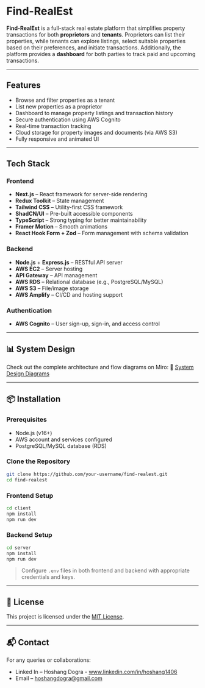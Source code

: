 
#  Find-RealEst

**Find-RealEst** is a full-stack real estate platform that simplifies property transactions for both **proprietors** and **tenants**. Proprietors can list their properties, while tenants can explore listings, select suitable properties based on their preferences, and initiate transactions. Additionally, the platform provides a **dashboard** for both parties to track paid and upcoming transactions.

---

##  Features

*  Browse and filter properties as a tenant
*  List new properties as a proprietor
*  Dashboard to manage property listings and transaction history
*  Secure authentication using AWS Cognito
*  Real-time transaction tracking
*  Cloud storage for property images and documents (via AWS S3)
*  Fully responsive and animated UI

---

##  Tech Stack

### Frontend

* **Next.js** – React framework for server-side rendering
* **Redux Toolkit** – State management
* **Tailwind CSS** – Utility-first CSS framework
* **ShadCN/UI** – Pre-built accessible components
* **TypeScript** – Strong typing for better maintainability
* **Framer Motion** – Smooth animations
* **React Hook Form + Zod** – Form management with schema validation

### Backend

* **Node.js** + **Express.js** – RESTful API server
* **AWS EC2** – Server hosting
* **API Gateway** – API management
* **AWS RDS** – Relational database (e.g., PostgreSQL/MySQL)
* **AWS S3** – File/image storage
* **AWS Amplify** – CI/CD and hosting support

### Authentication

* **AWS Cognito** – User sign-up, sign-in, and access control

---

## 📊 System Design

Check out the complete architecture and flow diagrams on Miro:
🔗 [System Design Diagrams](https://miro.com/app/board/uXjVLgjxNpE=/)

---

## 📦 Installation

### Prerequisites

* Node.js (v16+)
* AWS account and services configured
* PostgreSQL/MySQL database (RDS)

### Clone the Repository

```bash
git clone https://github.com/your-username/find-realest.git
cd find-realest
```

### Frontend Setup

```bash
cd client
npm install
npm run dev
```

### Backend Setup

```bash
cd server
npm install
npm run dev
```

> Configure `.env` files in both frontend and backend with appropriate credentials and keys.

---

## 🪪 License

This project is licensed under the [MIT License](LICENSE).

---

## 📬 Contact

For any queries or collaborations:

* Linked In – Hoshang Dogra - www.linkedin.com/in/hoshang1406 
* Email – hoshangdogra@gmail.com 



